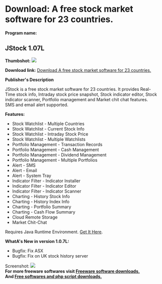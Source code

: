 # Download: A free stock market software for 23 countries.

**Program name:**

## JStock 1.07L

  
**Thumbshot:** ![](http://www.freewarefiles.com/screenshot/jstock1_md.gif)   
  
**Download link:** [Download A free stock market software for 23 countries.](http://freesoftwares.boysofts.com/JStock_program_50608.html)  
  


**Publisher's Description**  
  


JStock is a free stock market software for 23 countries. It provides Real-Time stock info, Intraday stock price snapshot, Stock indicator editor, Stock indicator scanner, Portfolio management and Market chit chat features. SMS and email alert supported. 

**Features:**

  * Stock Watchlist - Multiple Countries 
  * Stock Watchlist - Current Stock Info 
  * Stock Watchlist - Intraday Stock Price 
  * Stock Watchlist - Multiple Watchlists 
  * Portfolio Management - Transaction Records 
  * Portfolio Management - Cash Management 
  * Portfolio Management - Dividend Management 
  * Portfolio Management - Multiple Portfolios 
  * Alert - SMS 
  * Alert - Email 
  * Alert - System Tray 
  * Indicator Filter - Indicator Installer 
  * Indicator Filter - Indicator Editor 
  * Indicator Filter - Indicator Scanner 
  * Charting - History Stock Info 
  * Charting - History Index Info 
  * Charting - Portfolio Summary 
  * Charting - Cash Flow Summary 
  * Cloud Remote Storage 
  * Market Chit-Chat 

Requires Java Runtime Environment. [Get It Here](http://www.java.com/en/download/manual.jsp).

**WhatA's New in version 1.0.7L:**

  * Bugfix: Fix ASX 
  * Bugfix: Fix on UK stock history server 

  
  
Screenshot: ![](http://www.freewarefiles.com/screenshot/jstock1.gif)   
**For more freeware softwares visit [Freeware software downloads.](http://freesoftwares.boysofts.com/)**   
**And [Free softwares and php script downloads.](http://www.boysofts.com/)**
